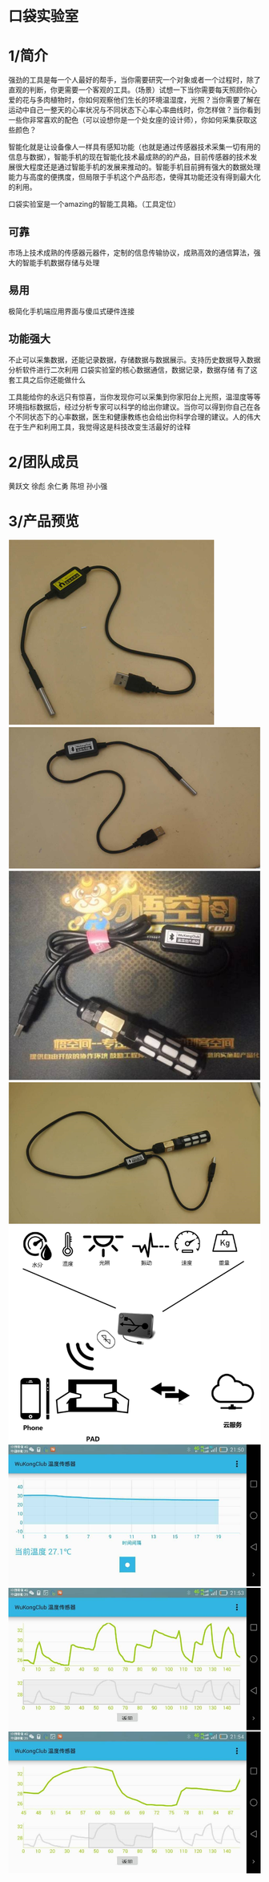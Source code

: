 
口袋实验室
===================================  
1/简介
===================================  
强劲的工具是每一个人最好的帮手，当你需要研究一个对象或者一个过程时，除了直观的判断，你更需要一个客观的工具。（场景）试想一下当你需要每天照顾你心爱的花与多肉植物时，你如何观察他们生长的环境温湿度，光照？当你需要了解在运动中自己一整天的心率状况与不同状态下心率心率曲线时，你怎样做？当你看到一些你非常喜欢的配色（可以设想你是一个处女座的设计师），你如何采集获取这些颜色？

智能化就是让设备像人一样具有感知功能（也就是通过传感器技术采集一切有用的信息与数据），智能手机的现在智能化技术最成熟的的产品，目前传感器的技术发展很大程度还是通过智能手机的发展来推动的。智能手机目前拥有强大的数据处理能力与高度的便携度，但局限于手机这个产品形态，使得其功能还没有得到最大化的利用。

口袋实验室是一个amazing的智能工具箱。（工具定位）

可靠
------
市场上技术成熟的传感器元器件，定制的信息传输协议，成熟高效的通信算法，强大的智能手机数据存储与处理

易用
------
极简化手机端应用界面与傻瓜式硬件连接

功能强大
------
不止可以采集数据，还能记录数据，存储数据与数据展示。支持历史数据导入数据分析软件进行二次利用
口袋实验室的核心数据通信，数据记录，数据存储
有了这套工具之后你还能做什么

工具能给你的永远只有惊喜，当你发现你可以采集到你家阳台上光照，温湿度等等环境指标数据后，经过分析专家可以科学的给出你建议。当你可以得到你自己在各个不同状态下的心率数据，医生和健康教练也会给出你科学合理的建议。人的伟大在于生产和利用工具，我觉得这是科技改变生活最好的诠释

2/团队成员
===================================  
黄跃文  徐彪 余仁勇 陈坦 孙小强

3/产品预览
===================================  
 ![image](https://github.com/wukongclub/pics/blob/master/pic1.png)
 ![image](https://github.com/wukongclub/pics/blob/master/pic2.png)
 ![image](https://github.com/wukongclub/pics/blob/master/pic3.jpg)
 ![image](https://github.com/wukongclub/pics/blob/master/pic4.png)
 ![image](https://github.com/wukongclub/pics/blob/master/pic5.png)
 ![image](https://github.com/wukongclub/pics/blob/master/pic6.jpg)
 ![image](https://github.com/wukongclub/pics/blob/master/pic7.jpg)
 ![image](https://github.com/wukongclub/pics/blob/master/pic8.jpg)
